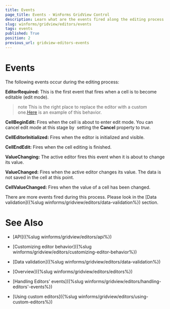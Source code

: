 ```yaml
---
title: Events
page_title: Events - WinForms GridView Control
description: Learn what are the events fired along the editing process in the WinForms GridView.
slug: winforms/gridview/editors/events
tags: events
published: True
position: 2
previous_url: gridview-editors-events
---
```


# Events

The following events occur during the editing process:

__EditorRequired:__  This is the first event that fires when a cell is to become editable (edit mode). 

>note This is the right place to replace the editor with a custom one.[Here](https://docs.telerik.com/devtools/winforms/controls/gridview/editors/using-custom-editors) is an example of this behavior.
>

__CellBeginEdit:__ Fires when the cell is about to enter edit mode. You can cancel edit mode at this stage by  setting the __Cancel__ property to *true*.

__CellEditorInitialized:__ Fires when the editor is initialized and visible.

__CellEndEdit:__ Fires when the cell editing is finished.

__ValueChanging:__ The active editor fires this event when it is about to change its value.

__ValueChanged:__ Fires when the active editor changes its value. The data is not saved in the cell at this point.

__CellValueChanged:__ Fires when the value of a cell has been changed.

There are more events fired during this process. Please look in the [Data validation]({%slug winforms/gridview/editors/data-validation%}) section.
# See Also
* [API]({%slug winforms/gridview/editors/api%})

* [Customizing editor behavior]({%slug winforms/gridview/editors/customizing-editor-behavior%})

* [Data validation]({%slug winforms/gridview/editors/data-validation%})

* [Overview]({%slug winforms/gridview/editors/editors%})

* [Handling Editors' events]({%slug winforms/gridview/editors/handling-editors'-events%})

* [Using custom editors]({%slug winforms/gridview/editors/using-custom-editors%})

